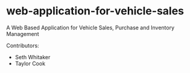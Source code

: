 # web-application-for-vehicle-sales
A Web Based Application for Vehicle Sales, Purchase and Inventory Management

Contributors:
- Seth Whitaker
- Taylor Cook